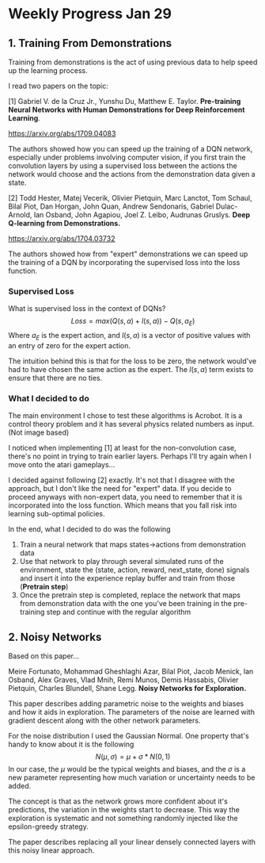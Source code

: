 # Weekly Progress Jan 29

## 1. Training From Demonstrations

Training from demonstrations is the act of using previous data to help speed up the learning process.

I read two papers on the topic:

[1] Gabriel V. de la Cruz Jr., Yunshu Du, Matthew E. Taylor. **Pre-training Neural Networks with Human Demonstrations for Deep Reinforcement Learning**.

https://arxiv.org/abs/1709.04083

The authors showed how you can speed up the training of a DQN network, especially under problems involving computer vision, if you first train the convolution layers by using a supervised loss between the actions the network would choose and the actions from the demonstration data given a state.

[2] Todd Hester, Matej Vecerik, Olivier Pietquin, Marc Lanctot, Tom Schaul, Bilal Piot, Dan Horgan, John Quan, Andrew Sendonaris, Gabriel Dulac-Arnold, Ian Osband, John Agapiou, Joel Z. Leibo, Audrunas Gruslys. **Deep Q-learning from Demonstrations.**

https://arxiv.org/abs/1704.03732

The authors showed how from "expert" demonstrations we can speed up the training of a DQN by incorporating the supervised loss into the loss function.

### Supervised Loss

What is supervised loss in the context of DQNs?
$$
Loss = max(Q(s, a)+l(s,a )) - Q(s, a_E)
$$
Where $a_E$ is the expert action, and $l(s, a)$ is a vector of positive values with an entry of zero for the expert action.

The intuition behind this is that for the loss to be zero, the network would've had to have chosen the same action as the expert. The $l(s, a)$ term exists to ensure that there are no ties.

### What I decided to do

The main environment I chose to test these algorithms is Acrobot. It is a control theory problem and it has several physics related numbers as input. (Not image based)

I noticed when implementing [1] at least for the non-convolution case, there's no point in trying to train earlier layers. Perhaps I'll try again when I move onto the atari gameplays...

I decided against following [2] exactly. It's not that I disagree with the approach, but I don't like the need for "expert" data. If you decide to proceed anyways with non-expert data, you need to remember that it is incorporated into the loss function. Which means that you fall risk into learning sub-optimal policies. 

In the end, what I decided to do was the following

1. Train a neural network that maps states->actions from demonstration data
2. Use that network to play through several simulated runs of the environment, state the (state, action, reward, next_state, done) signals and insert it into the experience replay buffer and train from those (**Pretrain step**)
3. Once the pretrain step is completed, replace the network that maps from demonstration data with the one you've been training in the pre-training step and continue with the regular algorithm



## 2. Noisy Networks

Based on this paper...

Meire Fortunato, Mohammad Gheshlaghi Azar, Bilal Piot, Jacob Menick, Ian Osband, Alex Graves, Vlad Mnih, Remi Munos, Demis Hassabis, Olivier Pietquin, Charles Blundell, Shane Legg. **Noisy Networks for Exploration.**

This paper describes adding parametric noise to the weights and biases and how it aids in exploration. The parameters of the noise are learned with gradient descent along with the other network parameters.



For the noise distribution I used the Gaussian Normal. One property that's handy to know about it is the following
$$
N(\mu, \sigma) = \mu + \sigma*N(0, 1)
$$
In our case, the $\mu$ would be the typical weights and biases, and the $\sigma$ is a new parameter representing how much variation or uncertainty needs to be added.

The concept is that as the network grows more confident about it's predictions, the variation in the weights start to decrease. This way the exploration is systematic and not something randomly injected like the epsilon-greedy strategy.

The paper describes replacing all your linear densely connected layers with this noisy linear approach.